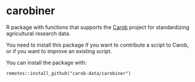 # carobiner

R package with functions that supports the [Carob](https://github.com/carob-data/carob/) project for standardizing agricultural research data. 

You need to install this package if you want to contribute a script to Carob, or if you want to improve an existing script.

You can install the package with: 

```
remotes::install_github("carob-data/carobiner")
```
